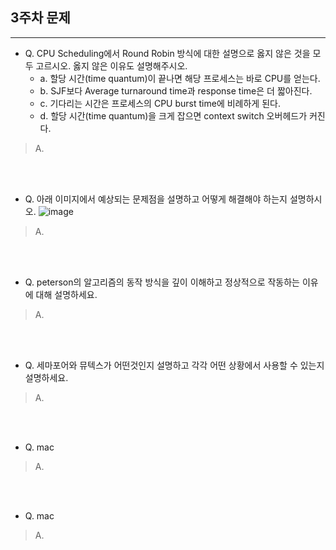 ## 3주차 문제

---

- Q. CPU Scheduling에서 Round Robin 방식에 대한 설명으로 옳지 않은 것을 모두 고르시오. 옳지 않은 이유도 설명해주시오.
    - a. 할당 시간(time quantum)이 끝나면 해당 프로세스는 바로 CPU를 얻는다.
    - b. SJF보다 Average turnaround time과 response time은 더 짧아진다.
    - c. 기다리는 시간은 프로세스의 CPU burst time에 비례하게 된다.
    - d. 할당 시간(time quantum)을 크게 잡으면 context switch 오버헤드가 커진다.
> A. 


<br><br>

- Q. 아래 이미지에서 예상되는 문제점을 설명하고 어떻게 해결해야 하는지 설명하시오.
![image](https://img1.daumcdn.net/thumb/R1280x0/?scode=mtistory2&fname=https%3A%2F%2Fblog.kakaocdn.net%2Fdn%2FqmZXC%2FbtqMcjU97X0%2FVN4QXtIH3ekz7EroX2BkHK%2Fimg.png)

> A.

<br><br>
- Q. peterson의 알고리즘의 동작 방식을 깊이 이해하고 정상적으로 작동하는 이유에 대해 설명하세요.
> A. 


<br><br>

- Q. 세마포어와 뮤텍스가 어떤것인지 설명하고 각각 어떤 상황에서 사용할 수 있는지 설명하세요.
> A.

<br><br>

- Q. mac

> A. 

<br><br>

- Q. mac

> A.

<br><br>